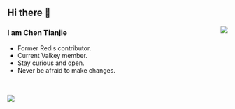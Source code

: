 ## Hi there 👋

<p>
<img src="https://github-readme-stats.vercel.app/api?username=CharlesChen888&theme=dark&show_icons=true" align="right"/>
</p>

### I am Chen Tianjie
- Former Redis contributor.
- Current Valkey member.
- Stay curious and open.
- Never be afraid to make changes.

<br/>
<br/>

<img src="https://github-profile-trophy.vercel.app/?username=CharlesChen888&theme=onedark" align="center"/>
